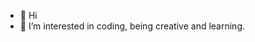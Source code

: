 - 👋 Hi
- 👀 I’m interested in coding, being creative and learning.

<!---
ElisabethTulla/ElisabethTulla is a ✨ special ✨ repository because its `README.md` (this file) appears on your GitHub profile.
You can click the Preview link to take a look at your changes.
--->
